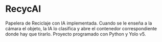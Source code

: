 # RecycAI
Papelera de Reciclaje con IA implementada. Cuando se le enseña a la cámara el objeto, la IA lo clasifica y abre el contenedor correspondiente donde hay que tirarlo. Proyecto programado con Python y Yolo v5.
